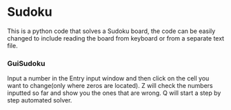 # Sudoku
This is a python code that solves a Sudoku board, the code can be easily changed to include reading the board from keyboard or from a separate text file.

<h3>GuiSudoku</h3>
Input a number in the Entry input window and then click on the cell you want to change(only where zeros are located).
Z will check the numbers inputted so far and show you the ones that are wrong.
Q will start a step by step automated solver.
